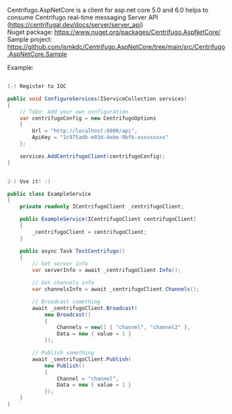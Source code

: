 Centrifugo.AspNetCore is a client for asp.net core 5.0 and 6.0 helps to consume Centrifugo real-time messaging Server API (https://centrifugal.dev/docs/server/server_api) \
Nuget package: https://www.nuget.org/packages/Centrifugo.AspNetCore/ \
Sample project: https://github.com/ismkdc/Centrifugo.AspNetCore/tree/main/src/Centrifugo.AspNetCore.Sample

Example: 

```cs

1-) Register to IOC

public void ConfigureServices(IServiceCollection services)
{
    // ToDo: Add your own configuration
    var centrifugoConfig = new CentrifugoOptions
    {
        Url = "http://localhost:8000/api",
        ApiKey = "1c975adb-e03d-4ebe-9bfb-xxxxxxxxx"
    };

    services.AddCentrifugoClient(centrifugoConfig);
}


2-) Use it! :)

public class ExampleService
{
    private readonly ICentrifugoClient _centrifugoClient;

    public ExampleService(ICentrifugoClient centrifugoClient)
    {
        _centrifugoClient = centrifugoClient;
    }

    public async Task TestCentrifugo()
    {
        // Get server info
        var serverInfo = await _centrifugoClient.Info();

        // Get channels info
        var channelsInfo = await _centrifugoClient.Channels();

        // Broadcast something
        await _centrifugoClient.Broadcast(
            new Broadcast()
            {
                Channels = new[] { "channel", "channel2" },
                Data = new { value = 1 }
            });

        // Publish something
        await _centrifugoClient.Publish(
            new Publish()
            {
                Channel = "channel",
                Data = new { value = 1 }
            });
    }
}
```
